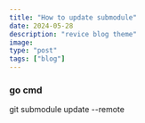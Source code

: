 ```yaml
---
title: "How to update submodule"
date: 2024-05-28
description: "revice blog theme"
image: 
type: "post"
tags: ["blog"]
---
```


### go cmd
git submodule update --remote


